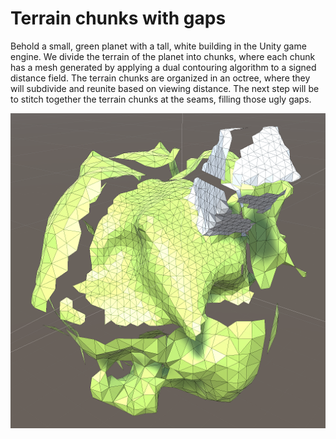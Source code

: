 # Terrain chunks with gaps

Behold a small, green planet with a tall, white building in the Unity game engine. We divide the terrain of the planet into chunks, where each chunk has a mesh generated by applying a dual contouring algorithm to a signed distance field. The terrain chunks are organized in an octree, where they will subdivide and reunite based on viewing distance. The next step will be to stitch together the terrain chunks at the seams, filling those ugly gaps.

![Terrain chunks without seams](unseamly.png)
